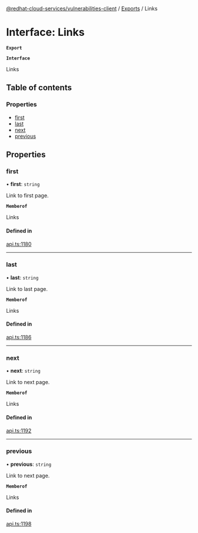 [@redhat-cloud-services/vulnerabilities-client](../README.md) / [Exports](../modules.md) / Links

# Interface: Links

**`Export`**

**`Interface`**

Links

## Table of contents

### Properties

- [first](Links.md#first)
- [last](Links.md#last)
- [next](Links.md#next)
- [previous](Links.md#previous)

## Properties

### first

• **first**: `string`

Link to first page.

**`Memberof`**

Links

#### Defined in

[api.ts:1180](https://github.com/mkholjuraev/javascript-clients/blob/master/packages/vulnerabilities/api.ts#L1180)

___

### last

• **last**: `string`

Link to last page.

**`Memberof`**

Links

#### Defined in

[api.ts:1186](https://github.com/mkholjuraev/javascript-clients/blob/master/packages/vulnerabilities/api.ts#L1186)

___

### next

• **next**: `string`

Link to next page.

**`Memberof`**

Links

#### Defined in

[api.ts:1192](https://github.com/mkholjuraev/javascript-clients/blob/master/packages/vulnerabilities/api.ts#L1192)

___

### previous

• **previous**: `string`

Link to next page.

**`Memberof`**

Links

#### Defined in

[api.ts:1198](https://github.com/mkholjuraev/javascript-clients/blob/master/packages/vulnerabilities/api.ts#L1198)
